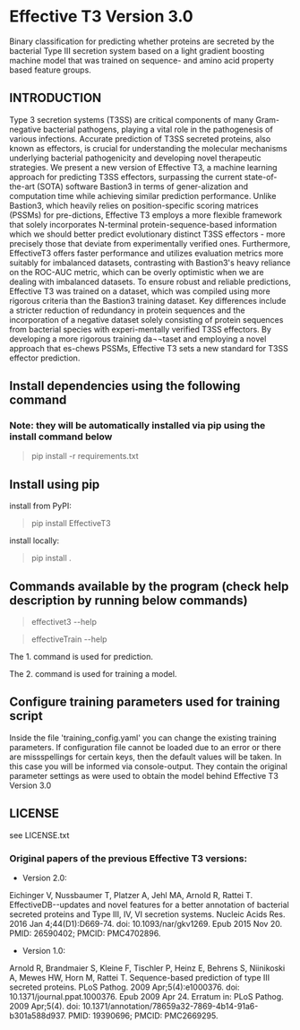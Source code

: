 # Effective T3 Version 3.0

Binary classification for predicting whether proteins are secreted by the bacterial Type III secretion system based on
a light gradient boosting machine model that was trained on sequence- and amino acid property based feature groups.

## INTRODUCTION

Type 3 secretion systems (T3SS) are critical components of many Gram-negative bacterial pathogens, playing a vital role in the pathogenesis of various infections. Accurate prediction of T3SS secreted proteins, also known as effectors, is crucial for understanding the molecular mechanisms underlying bacterial pathogenicity and developing novel therapeutic strategies. We present a new version of Effective T3, a machine learning approach for predicting T3SS effectors, surpassing the current state-of-the-art (SOTA) software Bastion3 in terms of gener-alization and computation time while achieving similar prediction performance.
Unlike Bastion3, which heavily relies on position-specific scoring matrices (PSSMs) for pre-dictions, Effective T3 employs a more flexible framework that solely incorporates N-terminal protein-sequence-based information which we should better predict evolutionary distinct T3SS effectors - more precisely those that deviate from experimentally verified ones. Furthermore, EffectiveT3 offers faster performance and utilizes evaluation metrics more suitably for imbalanced datasets, contrasting with Bastion3's heavy reliance on the ROC-AUC metric, which can be overly optimistic when we are dealing with imbalanced datasets.
To ensure robust and reliable predictions, Effective T3 was trained on a dataset, which was compiled using more rigorous criteria than the Bastion3 training dataset. Key differences include a stricter reduction of redundancy in protein sequences and the incorporation of a negative dataset solely consisting of protein sequences from bacterial species with experi-mentally verified T3SS effectors.
By developing a more rigorous training da¬¬taset and employing a novel approach that es-chews PSSMs, Effective T3 sets a new standard for T3SS effector prediction.

## Install dependencies using the following command

### Note: they will be automatically installed via pip using the install command below

> pip install -r requirements.txt

## Install using pip

install from PyPI:

> pip install EffectiveT3

install locally:

> pip install .

## Commands available by the program (check help description by running below commands)

> effectivet3 --help

> effectiveTrain --help

The 1. command is used for prediction.

The 2. command is used for training a model.

## Configure training parameters used for training script

Inside the file 'training_config.yaml' you can change the existing training parameters.
If configuration file cannot be loaded due to an error or there are missspellings for certain keys,
then the default values will be taken. In this case you will be informed via console-output.
They contain the original parameter settings as were used to obtain the model behind Effective T3 Version 3.0

## LICENSE

see LICENSE.txt

### Original papers of the previous Effective T3 versions:

- Version 2.0:

Eichinger V, Nussbaumer T, Platzer A, Jehl MA, Arnold R, Rattei T.
EffectiveDB--updates and novel features for a better annotation of bacterial secreted proteins and Type III, IV, VI secretion systems.
Nucleic Acids Res. 2016 Jan 4;44(D1):D669-74. doi: 10.1093/nar/gkv1269.
Epub 2015 Nov 20. PMID: 26590402; PMCID: PMC4702896.

- Version 1.0:

Arnold R, Brandmaier S, Kleine F, Tischler P, Heinz E, Behrens S, Niinikoski A, Mewes HW, Horn M, Rattei T.
Sequence-based prediction of type III secreted proteins. PLoS Pathog. 2009 Apr;5(4):e1000376.
doi: 10.1371/journal.ppat.1000376. Epub 2009 Apr 24. Erratum in: PLoS Pathog. 2009 Apr;5(4).
doi: 10.1371/annotation/78659a32-7869-4b14-91a6-b301a588d937. PMID: 19390696; PMCID: PMC2669295.
